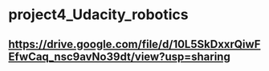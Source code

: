 # project4_Udacity_robotics
## https://drive.google.com/file/d/10L5SkDxxrQiwFEfwCaq_nsc9avNo39dt/view?usp=sharing
